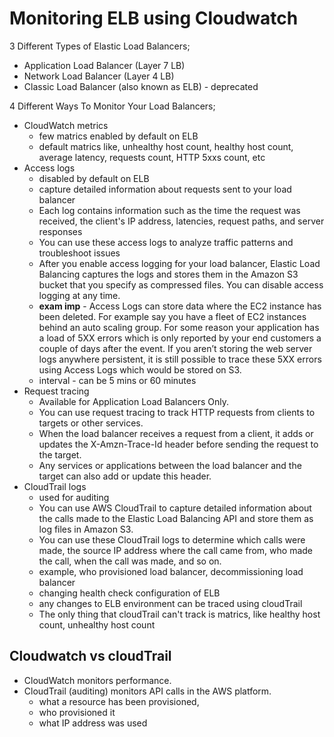 # Monitoring ELB using Cloudwatch

3 Different Types of Elastic Load Balancers;
- Application Load Balancer (Layer 7 LB)
- Network Load Balancer (Layer 4 LB)
- Classic Load Balancer (also known as ELB) - deprecated

4 Different Ways To Monitor Your Load Balancers;
- CloudWatch metrics 
  - few matrics enabled by default on ELB
  - default matrics like, unhealthy host count, healthy host count, average latency, requests count, HTTP 5xxs count, etc
- Access logs 
  - disabled by default on ELB
  - capture detailed information about requests sent to your load balancer
  - Each log contains information such as the time the request was received, the client's IP address, latencies, request paths, and server responses
  - You can use these access logs to analyze traffic patterns and troubleshoot issues
  - After you enable access logging for your load balancer, Elastic Load Balancing captures the logs and stores them in the Amazon S3 bucket that you specify as compressed files. You can disable access logging at any time.
  - **exam imp** - Access Logs can store data where the EC2 instance has been deleted. For example say you have a fleet of EC2 instances behind an auto scaling group. For some reason your application has a load of 5XX errors which is only reported by your end customers a couple of days after the event. If you aren’t storing the web server logs anywhere persistent, it is still possible to trace these 5XX errors using Access Logs which would be stored on S3.
  - interval - can be 5 mins or 60 minutes
- Request tracing
  - Available for Application Load Balancers Only.
  - You can use request tracing to track HTTP requests from clients to targets or other services. 
  - When the load balancer receives a request from a client, it adds or updates the X-Amzn-Trace-Id header before sending the request to the target. 
  - Any services or applications between the load balancer and the target can also add or update this header. 
- CloudTrail logs
  - used for auditing
  - You can use AWS CloudTrail to capture detailed information about the calls made to the Elastic Load Balancing API and store them as log files in Amazon S3. 
  - You can use these CloudTrail logs to determine which calls were made, the source IP address where the call came from, who made the call, when the call was made, and so on.
  - example, who provisioned load balancer, decommissioning load balancer
  - changing health check configuration of ELB
  - any changes to ELB environment can be traced using cloudTrail
  - The only thing that cloudTrail can't track is matrics, like healthy host count, unhealthy host count

## Cloudwatch vs cloudTrail

- CloudWatch monitors performance.
- CloudTrail (auditing) monitors API calls in the AWS platform.
  - what a resource has been provisioned, 
  - who provisioned it
  - what IP address was used








